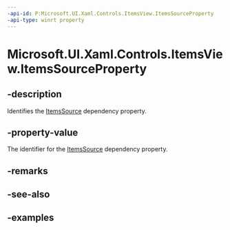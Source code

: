 ```yaml
---
-api-id: P:Microsoft.UI.Xaml.Controls.ItemsView.ItemsSourceProperty
-api-type: winrt property
---
```


# Microsoft.UI.Xaml.Controls.ItemsView.ItemsSourceProperty

<!--
public static Microsoft.UI.Xaml.DependencyProperty ItemsSourceProperty { get; }
-->


## -description

Identifies the [ItemsSource](itemsview_itemssource.md) dependency property.

## -property-value

The identifier for the [ItemsSource](itemsview_itemssource.md) dependency property.

## -remarks

## -see-also

## -examples


